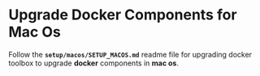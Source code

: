# Upgrade Docker Components for Mac Os

Follow the **` setup/macos/SETUP_MACOS.md `**  readme file for upgrading docker toolbox to upgrade **docker** components in **mac os**.